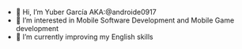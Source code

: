 - 👋 Hi, I’m Yuber García AKA:@androide0917
- 👀 I’m interested in Mobile Software Development and Mobile Game development
- 🌱 I’m currently improving my English skills

<!---
androide0917/androide0917 is a ✨ special ✨ repository because its `README.md` (this file) appears on your GitHub profile.
You can click the Preview link to take a look at your changes.
--->
